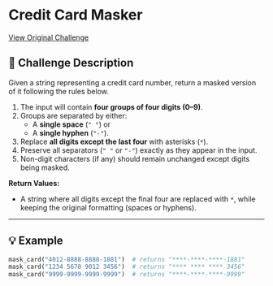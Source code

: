 # Credit Card Masker
[View Original Challenge](https://www.freecodecamp.org/learn/daily-coding-challenge/2025-10-17)

## 📝 Challenge Description

Given a string representing a credit card number, return a masked version of it following the rules below.

1. The input will contain **four groups of four digits (0–9)**.
2. Groups are separated by either:
   - A **single space** (`" "`) or  
   - A **single hyphen** (`"-"`).
3. Replace **all digits except the last four** with asterisks (`*`).
4. Preserve all separators (`" "` or `"-"`) exactly as they appear in the input.
5. Non-digit characters (if any) should remain unchanged except digits being masked.

**Return Values:**

- A string where all digits except the final four are replaced with `*`, while keeping the original formatting (spaces or hyphens).

---

## 💡 Example

```python
mask_card("4012-8888-8888-1881")  # returns "****-****-****-1881"
mask_card("1234 5678 9012 3456")  # returns "**** **** **** 3456"
mask_card("9999-9999-9999-9999")  # returns "****-****-****-9999"
